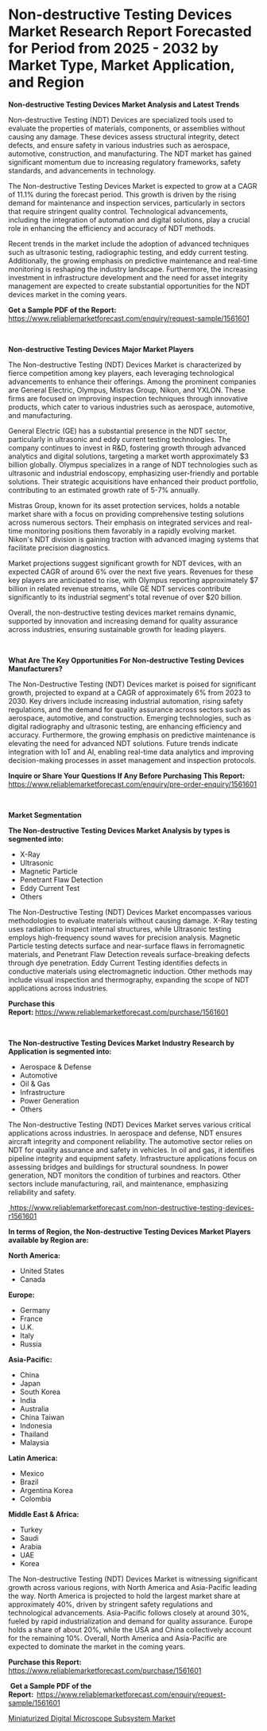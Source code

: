 <p><h1>Non-destructive Testing Devices Market Research Report Forecasted for Period from 2025 -  2032 by Market Type, Market Application, and Region</h1></p><p><strong>Non-destructive Testing Devices Market Analysis and Latest Trends</strong></p>
<p><p>Non-destructive Testing (NDT) Devices are specialized tools used to evaluate the properties of materials, components, or assemblies without causing any damage. These devices assess structural integrity, detect defects, and ensure safety in various industries such as aerospace, automotive, construction, and manufacturing. The NDT market has gained significant momentum due to increasing regulatory frameworks, safety standards, and advancements in technology.</p><p>The Non-destructive Testing Devices Market is expected to grow at a CAGR of 11.1% during the forecast period. This growth is driven by the rising demand for maintenance and inspection services, particularly in sectors that require stringent quality control. Technological advancements, including the integration of automation and digital solutions, play a crucial role in enhancing the efficiency and accuracy of NDT methods.</p><p>Recent trends in the market include the adoption of advanced techniques such as ultrasonic testing, radiographic testing, and eddy current testing. Additionally, the growing emphasis on predictive maintenance and real-time monitoring is reshaping the industry landscape. Furthermore, the increasing investment in infrastructure development and the need for asset integrity management are expected to create substantial opportunities for the NDT devices market in the coming years.</p></p>
<p><strong>Get a Sample PDF of the Report:&nbsp;</strong> <a href="https://www.reliablemarketforecast.com/enquiry/request-sample/1561601?utm_campaign=3327&utm_medium=2&utm_source=Github&utm_content=ia&utm_term=11042025&utm_id=non-destructive-testing-devices">https://www.reliablemarketforecast.com/enquiry/request-sample/1561601</a></p>
<p>&nbsp;</p>
<p><strong>Non-destructive Testing Devices Major Market Players</strong></p>
<p><p>The Non-destructive Testing (NDT) Devices Market is characterized by fierce competition among key players, each leveraging technological advancements to enhance their offerings. Among the prominent companies are General Electric, Olympus, Mistras Group, Nikon, and YXLON. These firms are focused on improving inspection techniques through innovative products, which cater to various industries such as aerospace, automotive, and manufacturing.</p><p>General Electric (GE) has a substantial presence in the NDT sector, particularly in ultrasonic and eddy current testing technologies. The company continues to invest in R&D, fostering growth through advanced analytics and digital solutions, targeting a market worth approximately $3 billion globally. Olympus specializes in a range of NDT technologies such as ultrasonic and industrial endoscopy, emphasizing user-friendly and portable solutions. Their strategic acquisitions have enhanced their product portfolio, contributing to an estimated growth rate of 5-7% annually.</p><p>Mistras Group, known for its asset protection services, holds a notable market share with a focus on providing comprehensive testing solutions across numerous sectors. Their emphasis on integrated services and real-time monitoring positions them favorably in a rapidly evolving market. Nikon's NDT division is gaining traction with advanced imaging systems that facilitate precision diagnostics.</p><p>Market projections suggest significant growth for NDT devices, with an expected CAGR of around 6% over the next five years. Revenues for these key players are anticipated to rise, with Olympus reporting approximately $7 billion in related revenue streams, while GE NDT services contribute significantly to its industrial segment's total revenue of over $20 billion.</p><p>Overall, the non-destructive testing devices market remains dynamic, supported by innovation and increasing demand for quality assurance across industries, ensuring sustainable growth for leading players.</p></p>
<p>&nbsp;</p>
<p><strong>What Are The Key Opportunities For Non-destructive Testing Devices Manufacturers?</strong></p>
<p><p>The Non-Destructive Testing (NDT) Devices market is poised for significant growth, projected to expand at a CAGR of approximately 6% from 2023 to 2030. Key drivers include increasing industrial automation, rising safety regulations, and the demand for quality assurance across sectors such as aerospace, automotive, and construction. Emerging technologies, such as digital radiography and ultrasonic testing, are enhancing efficiency and accuracy. Furthermore, the growing emphasis on predictive maintenance is elevating the need for advanced NDT solutions. Future trends indicate integration with IoT and AI, enabling real-time data analytics and improving decision-making processes in asset management and inspection protocols.</p></p>
<p><strong>Inquire or Share Your Questions If Any Before Purchasing This Report:</strong> <a href="https://www.reliablemarketforecast.com/enquiry/pre-order-enquiry/1561601?utm_campaign=3327&utm_medium=2&utm_source=Github&utm_content=ia&utm_term=11042025&utm_id=non-destructive-testing-devices">https://www.reliablemarketforecast.com/enquiry/pre-order-enquiry/1561601</a></p>
<p>&nbsp;</p>
<p><strong>Market Segmentation</strong></p>
<p><strong>The Non-destructive Testing Devices Market Analysis by types is segmented into:</strong></p>
<p><ul><li>X-Ray</li><li>Ultrasonic</li><li>Magnetic Particle</li><li>Penetrant Flaw Detection</li><li>Eddy Current Test</li><li>Others</li></ul></p>
<p><p>The Non-Destructive Testing (NDT) Devices Market encompasses various methodologies to evaluate materials without causing damage. X-Ray testing uses radiation to inspect internal structures, while Ultrasonic testing employs high-frequency sound waves for precision analysis. Magnetic Particle testing detects surface and near-surface flaws in ferromagnetic materials, and Penetrant Flaw Detection reveals surface-breaking defects through dye penetration. Eddy Current Testing identifies defects in conductive materials using electromagnetic induction. Other methods may include visual inspection and thermography, expanding the scope of NDT applications across industries.</p></p>
<p><strong>Purchase this Report:&nbsp;</strong><a href="https://www.reliablemarketforecast.com/purchase/1561601?utm_campaign=3327&utm_medium=2&utm_source=Github&utm_content=ia&utm_term=11042025&utm_id=non-destructive-testing-devices">https://www.reliablemarketforecast.com/purchase/1561601</a></p>
<p>&nbsp;</p>
<p><strong>The Non-destructive Testing Devices Market Industry Research by Application is segmented into:</strong></p>
<p><ul><li>Aerospace & Defense</li><li>Automotive</li><li>Oil & Gas</li><li>Infrastructure</li><li>Power Generation</li><li>Others</li></ul></p>
<p><p>The Non-destructive Testing (NDT) Devices Market serves various critical applications across industries. In aerospace and defense, NDT ensures aircraft integrity and component reliability. The automotive sector relies on NDT for quality assurance and safety in vehicles. In oil and gas, it identifies pipeline integrity and equipment safety. Infrastructure applications focus on assessing bridges and buildings for structural soundness. In power generation, NDT monitors the condition of turbines and reactors. Other sectors include manufacturing, rail, and maintenance, emphasizing reliability and safety.</p></p>
<p><a href="https://www.reliablemarketforecast.com/non-destructive-testing-devices-r1561601?utm_campaign=3327&utm_medium=2&utm_source=Github&utm_content=ia&utm_term=11042025&utm_id=non-destructive-testing-devices">&nbsp;https://www.reliablemarketforecast.com/non-destructive-testing-devices-r1561601</a></p>
<p><strong>In terms of Region, the Non-destructive Testing Devices Market Players available by Region are:</strong></p>
<p>
    <p> <strong> North America: </strong>
        <ul>
            <li>United States</li>
            <li>Canada</li>
        </ul>
        </p> 
    <p> <strong> Europe: </strong>
        <ul>
            <li>Germany</li>
            <li>France</li>
            <li>U.K.</li>
            <li>Italy</li>
            <li>Russia</li>
        </ul>
        </p> 
    <p> <strong> Asia-Pacific: </strong>
        <ul>
            <li>China</li>
            <li>Japan</li>
            <li>South Korea</li>
            <li>India</li>
            <li>Australia</li>
            <li>China Taiwan</li>
            <li>Indonesia</li>
            <li>Thailand</li>
            <li>Malaysia</li>
        </ul>
        </p> 
    <p> <strong> Latin America: </strong>
        <ul>
            <li>Mexico</li>
            <li>Brazil</li>
            <li>Argentina Korea</li>
            <li>Colombia</li>
        </ul>
        </p> 
    <p> <strong> Middle East & Africa: </strong>
        <ul>
            <li>Turkey</li>
            <li>Saudi</li>
            <li>Arabia</li>
            <li>UAE</li>
            <li>Korea</li>
        </ul>
    </p>
    </p>
<p><p>The Non-destructive Testing (NDT) Devices Market is witnessing significant growth across various regions, with North America and Asia-Pacific leading the way. North America is projected to hold the largest market share at approximately 40%, driven by stringent safety regulations and technological advancements. Asia-Pacific follows closely at around 30%, fueled by rapid industrialization and demand for quality assurance. Europe holds a share of about 20%, while the USA and China collectively account for the remaining 10%. Overall, North America and Asia-Pacific are expected to dominate the market in the coming years.</p></p>
<p><strong>Purchase this Report: </strong><a href="https://www.reliablemarketforecast.com/purchase/1561601?utm_campaign=3327&utm_medium=2&utm_source=Github&utm_content=ia&utm_term=11042025&utm_id=non-destructive-testing-devices">https://www.reliablemarketforecast.com/purchase/1561601</a></p>
<p>&nbsp;<strong>Get a Sample PDF of the Report:&nbsp;&nbsp;</strong><a href="https://www.reliablemarketforecast.com/enquiry/request-sample/1561601?utm_campaign=3327&utm_medium=2&utm_source=Github&utm_content=ia&utm_term=11042025&utm_id=non-destructive-testing-devices">https://www.reliablemarketforecast.com/enquiry/request-sample/1561601</a></p>
<p><strong></strong></p>
<p><p><a href="https://github.com/kelttnandan9/Market-Research-Report-List-1/blob/main/miniaturized-digital-microscope-subsystem-market.md?utm_campaign=3327&utm_medium=2&utm_source=Github&utm_content=ia&utm_term=11042025&utm_id=non-destructive-testing-devices">Miniaturized Digital Microscope Subsystem Market</a></p></p>